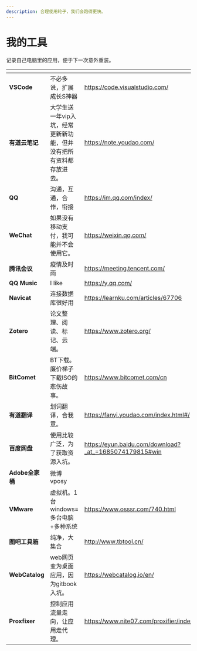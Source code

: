 ```yaml
---
description: 合理使用轮子，我们会跑得更快。
---
```


# 我的工具

记录自己电脑里的应用，便于下一次意外重装。

<table data-card-size="large" data-view="cards"><thead><tr><th></th><th></th><th data-type="content-ref"></th></tr></thead><tbody><tr><td><strong>VSCode</strong></td><td>不必多说，扩展成长S神器</td><td><a href="https://code.visualstudio.com/">https://code.visualstudio.com/</a></td></tr><tr><td><strong>有道云笔记</strong></td><td>大学生送一年vip入坑，经常更新新功能，但并没有把所有资料都存放进去。</td><td><a href="https://note.youdao.com/">https://note.youdao.com/</a></td></tr><tr><td><strong>QQ</strong></td><td>沟通，互通，合作，衔接</td><td><a href="https://im.qq.com/index/">https://im.qq.com/index/</a></td></tr><tr><td><strong>WeChat</strong></td><td>如果没有移动支付，我可能并不会使用它。</td><td><a href="https://weixin.qq.com/">https://weixin.qq.com/</a></td></tr><tr><td><strong>腾讯会议</strong></td><td>疫情及时雨</td><td><a href="https://meeting.tencent.com/">https://meeting.tencent.com/</a></td></tr><tr><td><strong>QQ Music</strong></td><td>I like</td><td><a href="https://y.qq.com/">https://y.qq.com/</a></td></tr><tr><td><strong>Navicat</strong></td><td>连接数据库很好用</td><td><a href="https://learnku.com/articles/67706">https://learnku.com/articles/67706</a></td></tr><tr><td><strong>Zotero</strong></td><td>论文整理、阅读、标记、云端。</td><td><a href="https://www.zotero.org/">https://www.zotero.org/</a></td></tr><tr><td><strong>BitComet</strong></td><td>BT下载。廉价梯子下载ISO的悲伤故事。</td><td><a href="https://www.bitcomet.com/cn">https://www.bitcomet.com/cn</a></td></tr><tr><td><strong>有道翻译</strong></td><td>划词翻译，合我意。</td><td><a href="https://fanyi.youdao.com/index.html#/">https://fanyi.youdao.com/index.html#/</a></td></tr><tr><td><strong>百度网盘</strong></td><td>使用比较广泛，为了获取资源入坑。</td><td><a href="https://eyun.baidu.com/download?_at_=1685074179815#win">https://eyun.baidu.com/download?_at_=1685074179815#win</a></td></tr><tr><td><strong>Adobe全家桶</strong></td><td>微博vposy</td><td></td></tr><tr><td><strong>VMware</strong></td><td>虚拟机。1台windows=多台电脑+多种系统</td><td><a href="https://www.osssr.com/740.html">https://www.osssr.com/740.html</a></td></tr><tr><td><strong>图吧工具箱</strong></td><td>纯净，大集合</td><td><a href="http://www.tbtool.cn/">http://www.tbtool.cn/</a></td></tr><tr><td><strong>WebCatalog</strong></td><td>web网页变为桌面应用，因为gitbook入坑。</td><td><a href="https://webcatalog.io/en/">https://webcatalog.io/en/</a></td></tr><tr><td><strong>Proxfixer</strong></td><td>控制应用流量走向，让应用走代理。</td><td><a href="https://www.nite07.com/proxifier/index.html">https://www.nite07.com/proxifier/index.html</a></td></tr></tbody></table>
